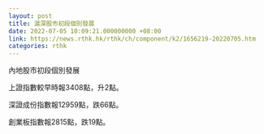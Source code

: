 ```yaml
---
layout: post
title: 滬深股市初段個別發展
date: 2022-07-05 10:09:21.000000000 +08:00
link: https://news.rthk.hk/rthk/ch/component/k2/1656219-20220705.htm
categories: rthk
---
```


內地股市初段個別發展

上證指數較早時報3408點，升2點。

深證成份指數報12959點，跌66點。

創業板指數報2815點，跌19點。
